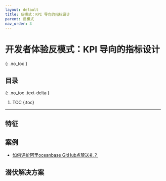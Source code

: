 ```yaml
---
layout: default
title: 反模式：KPI 导向的指标设计
parent: 反模式
nav_order: 3
---
```


# 开发者体验反模式：KPI 导向的指标设计
{: .no_toc }

## 目录
{: .no_toc .text-delta }

1. TOC
{:toc}

---

## 特征

## 案例

- [如何评价阿里oceanbase GitHub点赞送礼？](https://www.zhihu.com/question/494108102/answer/2185308483)

## 潜伏解决方案
